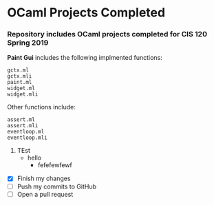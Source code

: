 # OCaml Projects Completed  #
### Repository includes OCaml projects completed for CIS 120 Spring 2019 ### 
**Paint Gui** includes the following implmented functions:
```
gctx.ml
gctx.mli
paint.ml
widget.ml
widget.mli
```

Other functions include:

```
assert.ml
assert.mli
eventloop.ml
eventloop.mli
```

1. TEst
     - hello
       - fefefewfewf

- [x] Finish my changes
- [ ] Push my commits to GitHub
- [ ] Open a pull request
